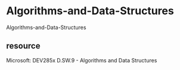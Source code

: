 # Algorithms-and-Data-Structures
Algorithms-and-Data-Structures 

## resource
Microsoft: DEV285x D.SW.9 - Algorithms and Data Structures
